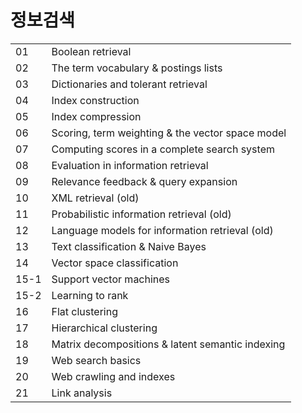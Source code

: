 # 정보검색

<table>
<tr><td>01</td><td>Boolean retrieval</td></tr>
<tr><td>02</td><td>The term vocabulary & postings lists</td></tr>
<tr><td>03</td><td>Dictionaries and tolerant retrieval</td></tr>
<tr><td>04</td><td>Index construction</td></tr>
<tr><td>05</td><td>Index compression</td></tr>
<tr><td>06</td><td>Scoring, term weighting & the vector space model</td></tr>
<tr><td>07</td><td>Computing scores in a complete search system</td></tr>
<tr><td>08</td><td>Evaluation in information retrieval</td></tr>
<tr><td>09</td><td>Relevance feedback & query expansion</td></tr>
<tr><td>10</td><td>XML retrieval (old)</td></tr>
<tr><td>11</td><td>Probabilistic information retrieval (old)</td></tr>
<tr><td>12</td><td>Language models for information retrieval (old)</td></tr>
<tr><td>13</td><td>Text classification & Naive Bayes</td></tr>
<tr><td>14</td><td>Vector space classification</td></tr>
<tr><td>15-1</td><td>Support vector machines</td></tr>
<tr><td>15-2</td><td>Learning to rank</td></tr>
<tr><td>16</td><td>Flat clustering</td></tr>
<tr><td>17</td><td>Hierarchical clustering</td></tr>
<tr><td>18</td><td>Matrix decompositions & latent semantic indexing</td></tr>
<tr><td>19</td><td>Web search basics</td></tr>
<tr><td>20</td><td>Web crawling and indexes</td></tr>
<tr><td>21</td><td>Link analysis</td></tr>
</table>